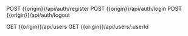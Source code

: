 
POST {{origin}}/api/auth/register
POST {{origin}}/api/auth/login
POST {{origin}}/api/auth/logout



GET {{origin}}/api/users
GET {{origin}}/api/users/:userId